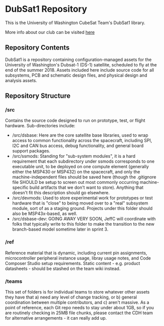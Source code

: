 # DubSat1 Repository

This is the University of Washington CubeSat Team's DubSat1
library.

More info about our club can be visited [here](http://earthweb.ess.washington.edu/space-propulsion/cubesat.php)

## Repository Contents
DubSat1 is a repository containing configuration-managed assets for the University of Washington's Dubsat-1 (DS-1) satellite, scheduled to fly at the end of the summer 2018.  Assets included here include source code for all subsystems, PCB and schematic design files, and physical design and analysis assets.  

## Repository Structure
### /src
Contains the source code designed to run on prototype, test, or flight hardware.  Sub-directories include:

* /src/dsbase:	Here are the core satellite base libraries, used to wrap access to common functionality across the spacecraft, including SPI, I2C and CAN bus access, debug functionality, and general board support packages.
* /src/ssmods:	Standing for "sub-system modules", it is a hard requirement that each subdirectory under ssmods corresponds to one executable unit, to be deployed on one compute element (generally either the MSP430 or MSP432) on the spacecraft, and only the machine-independent files should be saved here (though the .gitignore file SHOULD be setup to screen out most commonly occurring machine-specific build artifacts that we don't want to store).  Anything that doesn't fit this description should go elsewhere.
* /src/devmods:	Used to store experimental work for prototypes or test hardware that is "close" to being moved over to a "real" subsystem module, sort of as a staging ground.  Projects under this folder should also be MSP43x-based, as well.
* /src/dsbase-dev:  GOING AWAY VERY SOON, JeffC will coordinate with folks that typically write to this folder to make the transition to the new branch-based model sometime later in sprint 3.

### /ref
Reference material that is dynamic, including current pin assignments, microcontroller peripheral instance usage, libray usage notes, and Code Composer Studio setup requirements.  Static content - e.g. product datasheets - should be stashed on the team wiki instead.

### /teams
This set of folders is for individual teams to store whatever other assets they have that a) need any level of change tracking, or b) general coordination between multiple contributors, and c) aren't massive.  As a point of reference, each Git repo needs to stay under about 1GB, so if you are routinely checking in 25MB file chunks, please contact the CDH team for alternative arrangements - it can really add up.



